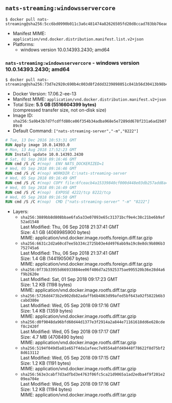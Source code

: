 ## `nats-streaming:windowsservercore`

```console
$ docker pull nats-streaming@sha256:5cc6bd0990b011c3a6c481474a82626505fd20d8ccad783bb76ead4e7da4bfc6
```

-	Manifest MIME: `application/vnd.docker.distribution.manifest.list.v2+json`
-	Platforms:
	-	windows version 10.0.14393.2430; amd64

### `nats-streaming:windowsservercore` - windows version 10.0.14393.2430; amd64

```console
$ docker pull nats-streaming@sha256:73d7e2920c690b4c003d8f2ddd3239898051c841b56d30413b98b417dcb270ae
```

-	Docker Version: 17.06.2-ee-13
-	Manifest MIME: `application/vnd.docker.distribution.manifest.v2+json`
-	Total Size: **5.5 GB (5516604399 bytes)**  
	(compressed transfer size, not on-disk size)
-	Image ID: `sha256:5a9b43b7d7fcdffd80ce06f354b34adba968e5e7289dd678f231a6ad2b0789c0`
-	Default Command: `["nats-streaming-server","-m","8222"]`

```dockerfile
# Tue, 13 Dec 2016 10:53:31 GMT
RUN Apply image 10.0.14393.0
# Mon, 13 Aug 2018 17:52:23 GMT
RUN Install update 10.0.14393.2430
# Sat, 01 Sep 2018 09:16:46 GMT
RUN cmd /S /C #(nop)  ENV NATS_DOCKERIZED=1
# Wed, 05 Sep 2018 09:16:46 GMT
RUN cmd /S /C #(nop) WORKDIR C:\nats-streaming-server
# Wed, 05 Sep 2018 09:16:49 GMT
RUN cmd /S /C #(nop) COPY file:6fceacb4a15339840cf000d448e03db257add8a4e5daf67cfcafa881a6bcc60e in nats-streaming-server.exe 
# Wed, 05 Sep 2018 09:16:49 GMT
RUN cmd /S /C #(nop)  EXPOSE 4222/tcp 8222/tcp
# Wed, 05 Sep 2018 09:16:50 GMT
RUN cmd /S /C #(nop)  CMD ["nats-streaming-server" "-m" "8222"]
```

-	Layers:
	-	`sha256:3889bb8d808bbae6fa5a33e07093e65c31371bcf9e4c38c21be6b9af52ad1548`  
		Last Modified: Thu, 06 Sep 2018 21:37:41 GMT  
		Size: 4.1 GB (4069985900 bytes)  
		MIME: application/vnd.docker.image.rootfs.foreign.diff.tar.gzip
	-	`sha256:6631c2d2a60cd7ee5b334c2725b03e4d4976abb9a19c8e8dc9b806b3752745a6`  
		Last Modified: Thu, 06 Sep 2018 21:37:41 GMT  
		Size: 1.4 GB (1441905067 bytes)  
		MIME: application/vnd.docker.image.rootfs.foreign.diff.tar.gzip
	-	`sha256:0f73b33955d66933884ee06f486d7a25925375ae995520b36e28d4a6f9b2620e`  
		Last Modified: Sat, 01 Sep 2018 09:17:23 GMT  
		Size: 1.2 KB (1198 bytes)  
		MIME: application/vnd.docker.image.rootfs.diff.tar.gzip
	-	`sha256:5726dd473b2e902db82adaffb6b4863d99afed5bf643a92f5822b6b3cabd380e`  
		Last Modified: Wed, 05 Sep 2018 09:17:16 GMT  
		Size: 1.4 KB (1359 bytes)  
		MIME: application/vnd.docker.image.rootfs.diff.tar.gzip
	-	`sha256:d0f9048da96bfd60d44d1377e3f2914a2a844e71161618dd6e628cdef8c2420f`  
		Last Modified: Wed, 05 Sep 2018 09:17:17 GMT  
		Size: 4.7 MB (4708490 bytes)  
		MIME: application/vnd.docker.image.rootfs.diff.tar.gzip
	-	`sha256:5194f049d5a81e657f4da1afeec7e9554a8fd49448f78622f8d75bf28d613112`  
		Last Modified: Wed, 05 Sep 2018 09:17:15 GMT  
		Size: 1.2 KB (1191 bytes)  
		MIME: application/vnd.docker.image.rootfs.diff.tar.gzip
	-	`sha256:563e3cabf7d3adfbd3e4763f06fc5ca21d9065a1ad2edba4f9f201e209ea704e`  
		Last Modified: Wed, 05 Sep 2018 09:17:16 GMT  
		Size: 1.2 KB (1194 bytes)  
		MIME: application/vnd.docker.image.rootfs.diff.tar.gzip
